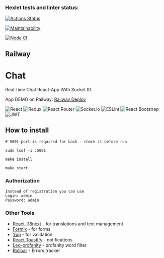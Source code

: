 ### Hexlet tests and linter status:
[![Actions Status](https://github.com/BellatorJS/frontend-project-12/workflows/hexlet-check/badge.svg)](https://github.com/BellatorJS/frontend-project-12/actions)

[![Maintainability](https://api.codeclimate.com/v1/badges/b2af37b6d469d2a9d224/maintainability)](https://codeclimate.com/github/BellatorJS/frontend-project-12/maintainability)

[![Node CI](https://github.com/BellatorJS/frontend-project-12/actions/workflows/nodeci.yml/badge.svg)](https://github.com/BellatorJS/frontend-project-12/actions)

## Railway


# Chat
Real-time Chat React-App With Socket.IO.

App DEMO on Railway: [Railway Deploy](https://frontend-project-12-production-fd1e.up.railway.app/login)

![React](https://img.shields.io/badge/react-%2320232a.svg?style=for-the-badge&logo=react&logoColor=%2361DAFB)
![Redux](https://img.shields.io/badge/redux-%23593d88.svg?style=for-the-badge&logo=redux&logoColor=white)
![React Router](https://img.shields.io/badge/React_Router-CA4245?style=for-the-badge&logo=react-router&logoColor=white)
![Socket.io](https://img.shields.io/badge/Socket.io-black?style=for-the-badge&logo=socket.io&badgeColor=010101)
![ESLint](https://img.shields.io/badge/ESLint-4B3263?style=for-the-badge&logo=eslint&logoColor=white)
![React Bootstrap](https://img.shields.io/badge/bootstrap-%23563D7C.svg?style=for-the-badge&logo=bootstrap&logoColor=white)
![JWT](https://img.shields.io/badge/JWT-black?style=for-the-badge&logo=JSON%20web%20tokens)


## How to install

```
# 5001 port is required for back - check it before run

sudo lsof -i :5001

make install

make start
```
### Authorization
```
Instead of registration you can use
Login: admin
Password: admin
```
### Other Tools

* [React-i18next](https://react.i18next.com/) - for translations and text management
* [Formik](https://www.npmjs.com/package/formik) - for forms
* [Yup](https://github.com/jquense/yup) - for validation
* [React Toastify](https://www.npmjs.com/package/react-toastify) - notifications
* [Leo-profanity](https://github.com/jojoee/leo-profanity) -  profanity word filter
* [Rollbar](https://www.svgrepo.com/svg/354290/rollbar-icon) - Errors tracker

